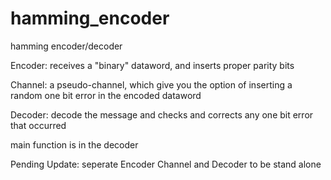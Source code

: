# hamming_encoder
hamming encoder/decoder

Encoder: receives a "binary" dataword, and inserts proper parity bits

Channel: a pseudo-channel, which give you the option of inserting a random one bit error in the encoded dataword

Decoder: decode the message and checks and corrects any one bit error that occurred

main function is in the decoder

Pending Update: seperate Encoder Channel and Decoder to be stand alone
